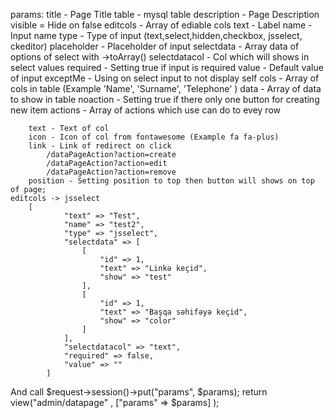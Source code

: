 params:
    title - Page Title
    table - mysql table
    description - Page Description
    visible = Hide on false
    editcols - Array of ediable cols
        text - Label
        name - Input name
        type - Type of input (text,select,hidden,checkbox, jsselect, ckeditor)
        placeholder - Placeholder of input
        selectdata - Array data of options of select with ->toArray()
        selectdatacol - Col which will shows in select values
        required - Setting true if input is required
        value - Default value of input
        exceptMe - Using on select input to not display self 
    cols - Array of cols in table (Example 'Name', 'Surname', 'Telephone' )
    data - Array of data to show in table
    noaction - Setting true if there only one button for creating new item
    actions - Array of actions which use can do to evey row
        
        text - Text of col
        icon - Icon of col from fontawesome (Example fa fa-plus)
        link - Link of redirect on click 
            /dataPageAction?action=create
            /dataPageAction?action=edit
            /dataPageAction?action=remove
        position - Setting position to top then button will shows on top of page;
    editcols -> jsselect
        [
                "text" => "Test",
                "name" => "test2",
                "type" => "jsselect",
                "selectdata" => [
                    [
                        "id" => 1,
                        "text" => "Linkə keçid",
                        "show" => "test"
                    ],
                    [
                        "id" => 1,
                        "text" => "Başqa səhifəyə keçid",
                        "show" => "color"
                    ]
                ],
                "selectdatacol" => "text",
                "required" => false,
                "value" => ""
            ]

And call 
$request->session()->put("params", $params);
return view("admin/datapage" , ["params" => $params] );